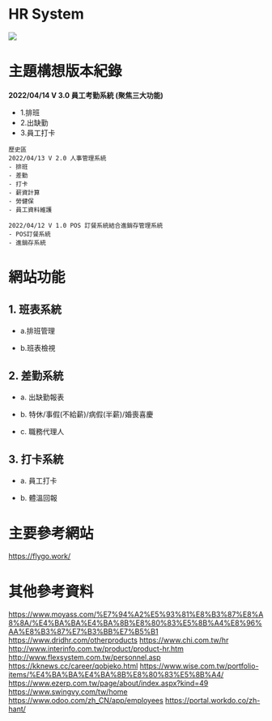 # HR System

![](https://i.imgur.com/PMm8XQZ.png)

# 主題構想版本紀錄

**2022/04/14 V 3.0 員工考勤系統 (聚焦三大功能)**
- 1.排班
- 2.出缺勤
- 3.員工打卡
```
歷史區
2022/04/13 V 2.0 人事管理系統
- 排班
- 差勤
- 打卡
- 薪資計算
- 勞健保
- 員工資料維護

2022/04/12 V 1.0 POS 訂餐系統結合進銷存管理系統
- POS訂餐系統
- 進銷存系統
```
# 網站功能

## 1. 班表系統

- a.排班管理

- b.班表檢視

## 2. 差勤系統

- a. 出缺勤報表

- b. 特休/事假(不給薪)/病假(半薪)/婚喪喜慶

- c. 職務代理人

## 3. 打卡系統

- a. 員工打卡

- b. 體溫回報

# 主要參考網站

https://flygo.work/

# 其他參考資料

https://www.moyass.com/%E7%94%A2%E5%93%81%E8%B3%87%E8%A8%8A/%E4%BA%BA%E4%BA%8B%E8%80%83%E5%8B%A4%E8%96%AA%E8%B3%87%E7%B3%BB%E7%B5%B1
https://www.dridhr.com/otherproducts
https://www.chi.com.tw/hr
http://www.interinfo.com.tw/product/product-hr.htm
http://www.flexsystem.com.tw/personnel.asp
https://kknews.cc/career/qobjeko.html
https://www.wise.com.tw/portfolio-items/%E4%BA%BA%E4%BA%8B%E8%80%83%E5%8B%A4/
https://www.ezerp.com.tw/page/about/index.aspx?kind=49
https://www.swingvy.com/tw/home
https://www.odoo.com/zh_CN/app/employees
https://portal.workdo.co/zh-hant/
